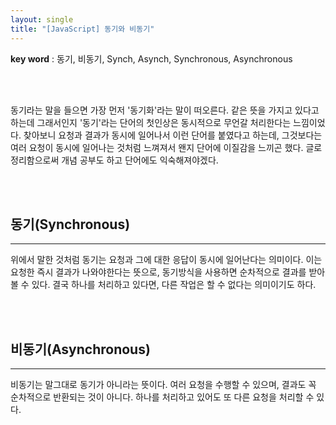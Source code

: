 ```yaml
---
layout: single
title: "[JavaScript] 동기와 비동기"
---
```


**key word** : 동기, 비동기, Synch, Asynch, Synchronous, Asynchronous

<br><br>

동기라는 말을 들으면 가장 먼저 '동기화'라는 말이 떠오른다. 같은 뜻을 가지고 있다고 하는데 그래서인지 '동기'라는 단어의 첫인상은 동시적으로 무언갈 처리한다는 느낌이었다. 찾아보니 요청과 결과가 동시에 일어나서 이런 단어를 붙였다고 하는데, 그것보다는 여러 요청이 동시에 일어나는 것처럼 느껴져서 왠지 단어에 이질감을 느끼곤 했다. 글로 정리함으로써 개념 공부도 하고 단어에도 익숙해져야겠다.

<br><br>

## 동기(Synchronous)

---

위에서 말한 것처럼 동기는 요청과 그에 대한 응답이 동시에 일어난다는 의미이다. 이는 요청한 즉시 결과가 나와야한다는 뜻으로, 동기방식을 사용하면 순차적으로 결과를 받아볼 수 있다. 결국 하나를 처리하고 있다면, 다른 작업은 할 수 없다는 의미이기도 하다.

<br><br>

## 비동기(Asynchronous)

---

비동기는 말그대로 동기가 아니라는 뜻이다. 여러 요청을 수행할 수 있으며, 결과도 꼭 순차적으로 반환되는 것이 아니다. 하나를 처리하고 있어도 또 다른 요청을 처리할 수 있다.
